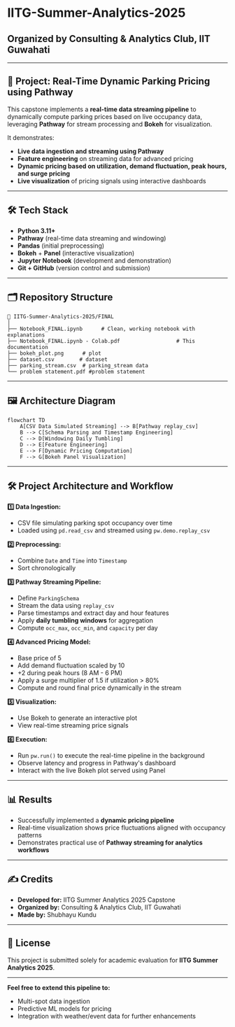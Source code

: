 # IITG-Summer-Analytics-2025

## Organized by Consulting & Analytics Club, IIT Guwahati

---

## 🚀 Project: Real-Time Dynamic Parking Pricing using Pathway

This capstone implements a **real-time data streaming pipeline** to dynamically compute parking prices based on live occupancy data, leveraging **Pathway** for stream processing and **Bokeh** for visualization.

It demonstrates:
- **Live data ingestion and streaming using Pathway**
- **Feature engineering** on streaming data for advanced pricing
- **Dynamic pricing based on utilization, demand fluctuation, peak hours, and surge pricing**
- **Live visualization** of pricing signals using interactive dashboards

---

## 🛠️ Tech Stack

- **Python 3.11+**
- **Pathway** (real-time data streaming and windowing)
- **Pandas** (initial preprocessing)
- **Bokeh** + **Panel** (interactive visualization)
- **Jupyter Notebook** (development and demonstration)
- **Git + GitHub** (version control and submission)

---

## 🗂️ Repository Structure

```
📁 IITG-Summer-Analytics-2025/FINAL
│
├── Notebook_FINAL.ipynb      # Clean, working notebook with explanations
├── Notebook_FINAL.ipynb - Colab.pdf                  # This documentation
├── bokeh_plot.png      # plot
├── dataset.csv        # dataset
├── parking_stream.csv  # parking_stream data
└── problem statement.pdf #problem statement
```

---

## 🖼️ Architecture Diagram

```mermaid
flowchart TD
    A[CSV Data Simulated Streaming] --> B[Pathway replay_csv]
    B --> C[Schema Parsing and Timestamp Engineering]
    C --> D[Windowing Daily Tumbling]
    D --> E[Feature Engineering]
    E --> F[Dynamic Pricing Computation]
    F --> G[Bokeh Panel Visualization]
```

---

## 🛠️ Project Architecture and Workflow

**1️⃣ Data Ingestion:**
- CSV file simulating parking spot occupancy over time
- Loaded using `pd.read_csv` and streamed using `pw.demo.replay_csv`

**2️⃣ Preprocessing:**
- Combine `Date` and `Time` into `Timestamp`
- Sort chronologically

**3️⃣ Pathway Streaming Pipeline:**
- Define `ParkingSchema`
- Stream the data using `replay_csv`
- Parse timestamps and extract day and hour features
- Apply **daily tumbling windows** for aggregation
- Compute `occ_max`, `occ_min`, and `capacity` per day

**4️⃣ Advanced Pricing Model:**
- Base price of 5
- Add demand fluctuation scaled by 10
- +2 during peak hours (8 AM - 6 PM)
- Apply a surge multiplier of 1.5 if utilization > 80%
- Compute and round final price dynamically in the stream

**5️⃣ Visualization:**
- Use Bokeh to generate an interactive plot
- View real-time streaming price signals

**6️⃣ Execution:**
- Run `pw.run()` to execute the real-time pipeline in the background
- Observe latency and progress in Pathway's dashboard
- Interact with the live Bokeh plot served using Panel

---


## 📊 Results

- Successfully implemented a **dynamic pricing pipeline**
- Real-time visualization shows price fluctuations aligned with occupancy patterns
- Demonstrates practical use of **Pathway streaming for analytics workflows**

---

## ✍️ Credits

- **Developed for:** IITG Summer Analytics 2025 Capstone
- **Organized by:** Consulting & Analytics Club, IIT Guwahati
- **Made by:** Shubhayu Kundu

---

## 📄 License

This project is submitted solely for academic evaluation for **IITG Summer Analytics 2025**.

---

**Feel free to extend this pipeline to:**
- Multi-spot data ingestion
- Predictive ML models for pricing
- Integration with weather/event data for further enhancements
